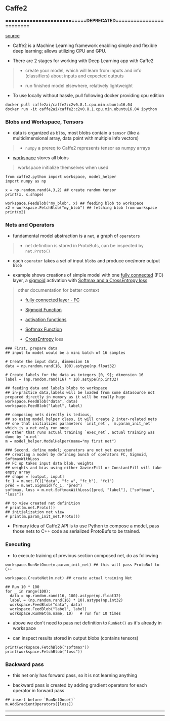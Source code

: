 
## Caffe2

**===========================DEPRECATED========================**

[source](https://caffe2.ai/docs/intro-tutorial)

* Caffe2 is a Machine Learning framework enabling simple and flexible deep learning; allows utilizing CPU and GPU.

* There are 2 stages for working with Deep Learning app with Caffe2
> * create your model, which will learn from inputs and info (classifiers) about inputs and expected outputs
>
> * run finished model elsewhere, relatively lightweight

* To use locally without hassle, pull following docker providing cpu edition

```
docker pull caffe2ai/caffe2:c2v0.8.1.cpu.min.ubuntu16.04
docker run -it caffe2ai/caffe2:c2v0.8.1.cpu.min.ubuntu16.04 ipython
```

### Blobs and Workspace, Tensors

* data is organized as `blbs`, most blobs contain a `tensor` (like a multidimensional array, data point with multiple info vectors)
> * `numpy` a prereq to Caffe2 represents tensor as numpy arrays

* [workspace](https://caffe2.ai/docs/workspace.html) stores all blobs
> workspace initialize themselves when used

```
from caffe2.python import workspace, model_helper
import numpy as np

x = np.random.rand(4,3,2) ## create random tensor
print(x, x.shape)

workspace.FeedBlob("my_blob", x) ## feeding blob to workspace
x2 = workspace.FetchBlob("my_blob") ## fetching blob from workspace
print(x2)
```

### Nets and Operators

* fundamental model abstraction is a `net`, a graph of `operators`
> * net definition is stored in ProtoBufs, can be inspected by `net.Proto()`

* each `operator` takes a set of input `blobs` and produce one/more output `blob`

* example shows creations of simple model with one [fully connected](https://caffe2.ai/docs/operators-catalogue.html#fc) (FC) layer, a [sigmoid](https://caffe2.ai/docs/operators-catalogue.html#sigmoidgradient) activation with [Softmax and a CrossEntropy loss](https://caffe2.ai/docs/operators-catalogue.html#softmaxwithloss)
> other documentation for better context
>
> * [fully connected layer - FC](https://en.wikipedia.org/wiki/Convolutional_neural_network#Fully_connected)
>
> * [Sigmoid Function](https://en.wikipedia.org/wiki/Sigmoid_function)
>
> * [activation functions](https://medium.com/the-theory-of-everything/understanding-activation-functions-in-neural-networks-9491262884e0)
>
> * [Softmax Function](https://en.wikipedia.org/wiki/Softmax_function)
>
> * [CrossEntropy](https://en.wikipedia.org/wiki/Cross_entropy) loss

```
### First, prepare data
## input to model would be a mini batch of 16 samples

# Create the input data, dimension 16
data = np.random.rand(16, 100).astype(np.float32)

# Create labels for the data as integers [0, 9]; dimension 16
label = (np.random.rand(16) * 10).astype(np.int32)

## feeding data and labels blobs to workspace
## in-practice data,labels will be loaded from some datasource not prepared directly in memory as it will be really huge
workspace.FeedBlob("data", data)
workspace.FeedBlob("label", label)

## composing nets directly is tedious,
## so using model helper class, it will create 2 inter-related nets
## one that initializes parameters `init_net`, `m.param_init_net` which is a net only run once
## other that runs actual training `exec_net`, actual training was done by `m.net`
m = model_helper.ModelHelper(name="my first net")

### Second, define model; operators are not yet executed
## creating a model by defining bunch of operators FC, Sigmoid, SoftmaxWithLoss
## FC op takes input data blob, weights
## weights and bias using either XavierFill or ConstantFill will take empty array
## shape = [output, input]
fc_1 = m.net.FC(["data", "fc_w", "fc_b"], "fc1")
pred = m.net.Sigmoid(fc_1, "pred")
softmax, loss = m.net.SoftmaxWithLoss([pred, "label"], ["softmax", "loss"])

## to view created net definition
# print(m.net.Proto())
## initialization net view
# print(m.param_init_net.Proto())
```

* Primary idea of Caffe2 API is to use Python to compose a model, pass those nets to C++ code as serialized ProtoBufs to be trained.


### Executing

* to execute training of previous section composed net, do as following

```
workspace.RunNetOnce(m.param_init_net) ## this will pass ProtoBuf to C++

workspace.CreateNet(m.net) ## create actual training Net

## Run 10 * 100
for _ in range(100):
  data = np.random.rand(16, 100).astype(np.float32)
  label = (np.random.rand(16) * 10).astype(np.int32)
  workspace.FeedBlob("data", data)
  workspace.FeedBlob("label", label)
  workspace.RunNet(m.name, 10)   # run for 10 times
```

* above we don't need to pass net definition to `RunNet()` as it's already in workspace

* can inspect results stored in output blobs (contains tensors)

```
print(workspace.FetchBlob("softmax"))
print(workspace.FetchBlob("loss"))
```


### Backward pass

* this net only has forward pass, so it is not learning anything

* backward pass is created by adding gradient operators for each operator in forward pass

```
## insert before `RunNetOnce()`
m.AddGradientOperators([loss])
```

---
---
